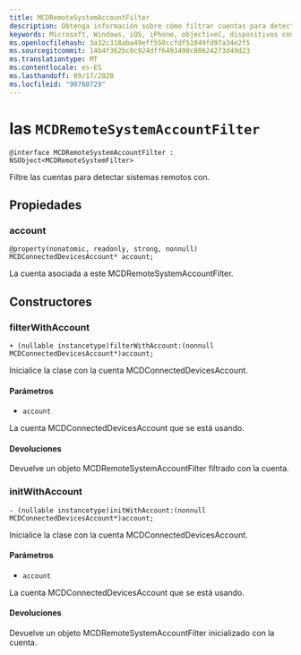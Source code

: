 ```yaml
---
title: MCDRemoteSystemAccountFilter
description: Obtenga información sobre cómo filtrar cuentas para detectar sistemas remotos mediante el uso de constructores como "filterwithAccount".
keywords: Microsoft, Windows, iOS, iPhone, objectiveC, dispositivos conectados, proyecto Roma
ms.openlocfilehash: 3a32c318aba49eff550ccfdf51049fd97a34e2f5
ms.sourcegitcommit: 14b4f362bc0c924dff6493490c80624273d49d23
ms.translationtype: MT
ms.contentlocale: es-ES
ms.lasthandoff: 09/17/2020
ms.locfileid: "90760729"
---
```

# <a name="class-mcdremotesystemaccountfilter"></a>las `MCDRemoteSystemAccountFilter` 

```
@interface MCDRemoteSystemAccountFilter : NSObject<MCDRemoteSystemFilter>
```  

Filtre las cuentas para detectar sistemas remotos con.

## <a name="properties"></a>Propiedades

### <a name="account"></a>account
`@property(nonatomic, readonly, strong, nonnull) MCDConnectedDevicesAccount* account;`

La cuenta asociada a este MCDRemoteSystemAccountFilter.

## <a name="constructors"></a>Constructores

### <a name="filterwithaccount"></a>filterWithAccount
`+ (nullable instancetype)filterWithAccount:(nonnull MCDConnectedDevicesAccount*)account;`

Inicialice la clase con la cuenta MCDConnectedDevicesAccount.

#### <a name="parameters"></a>Parámetros 
* `account` 

La cuenta MCDConnectedDevicesAccount que se está usando.

#### <a name="returns"></a>Devoluciones
Devuelve un objeto MCDRemoteSystemAccountFilter filtrado con la cuenta.

### <a name="initwithaccount"></a>initWithAccount
`- (nullable instancetype)initWithAccount:(nonnull MCDConnectedDevicesAccount*)account;`

Inicialice la clase con la cuenta MCDConnectedDevicesAccount.

#### <a name="parameters"></a>Parámetros 
* `account` 

La cuenta MCDConnectedDevicesAccount que se está usando.

#### <a name="returns"></a>Devoluciones
Devuelve un objeto MCDRemoteSystemAccountFilter inicializado con la cuenta.